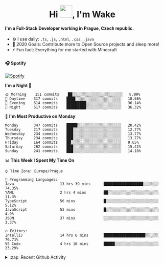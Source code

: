 <h1 align="center">Hi <img src="https://raw.githubusercontent.com/MrWakeCZ/MrWakeCZ/master/Hi.gif" width="40px" />, I'm Wake</h1>

#### I'm a Full-Stack Developer working in Prague, Czech republic.
- ⚙️ I use daily: `.ts`, `.js`, `.html`, `.css`, `.java`
- 🥅 2020 Goals: Contribute more to Open Source projects and sleep more!
- ⚡ Fun fact: Everything for me started with Minecraft

#### 🎧 Spotify
[![Spotify](https://novatorem-delta-eight.vercel.app/api/spotify)](https://open.spotify.com/user/wakeecz)

<!--START_SECTION:waka-->
**I'm a Night 🦉** 

```text
🌞 Morning    151 commits    ██░░░░░░░░░░░░░░░░░░░░░░░   8.89% 
🌆 Daytime    317 commits    ████░░░░░░░░░░░░░░░░░░░░░   18.66% 
🌃 Evening    614 commits    █████████░░░░░░░░░░░░░░░░   36.14% 
🌙 Night      617 commits    █████████░░░░░░░░░░░░░░░░   36.32%

```
📅 **I'm Most Productive on Monday** 

```text
Monday       347 commits    █████░░░░░░░░░░░░░░░░░░░░   20.42% 
Tuesday      217 commits    ███░░░░░░░░░░░░░░░░░░░░░░   12.77% 
Wednesday    234 commits    ███░░░░░░░░░░░░░░░░░░░░░░   13.77% 
Thursday     234 commits    ███░░░░░░░░░░░░░░░░░░░░░░   13.77% 
Friday       164 commits    ██░░░░░░░░░░░░░░░░░░░░░░░   9.65% 
Saturday     262 commits    ███░░░░░░░░░░░░░░░░░░░░░░   15.42% 
Sunday       241 commits    ███░░░░░░░░░░░░░░░░░░░░░░   14.18%

```


📊 **This Week I Spent My Time On** 

```text
⌚︎ Time Zone: Europe/Prague

💬 Programming Languages: 
Java                     13 hrs 39 mins      ██████████████████░░░░░░░   74.35% 
YAML                     2 hrs 4 mins        ██░░░░░░░░░░░░░░░░░░░░░░░   11.3% 
TypeScript               56 mins             █░░░░░░░░░░░░░░░░░░░░░░░░   5.12% 
JavaScript               53 mins             █░░░░░░░░░░░░░░░░░░░░░░░░   4.9% 
JSON                     37 mins             ░░░░░░░░░░░░░░░░░░░░░░░░░   3.37%

🔥 Editors: 
IntelliJ                 14 hrs 6 mins       ███████████████████░░░░░░   76.71% 
VS Code                  4 hrs 16 mins       █████░░░░░░░░░░░░░░░░░░░░   23.29%

```


<!--END_SECTION:waka-->

<details>
  <summary>:zap: Recent Github Activity</summary>

<!--START_SECTION:activity-->
1. 🎉 Merged PR [#7](https://github.com/craftmania-cz/craftlobby/pull/7) in [craftmania-cz/craftlobby](https://github.com/craftmania-cz/craftlobby)
2. ❌ Closed PR [#88](https://github.com/waked-cz/corgi/pull/88) in [waked-cz/corgi](https://github.com/waked-cz/corgi)
3. 🗣 Commented on [#6](https://github.com/craftmania-cz/craftlobby/issues/6) in [craftmania-cz/craftlobby](https://github.com/craftmania-cz/craftlobby)
4. ❗️ Closed issue [#574](https://github.com/Zrips/Residence/issues/574) in [Zrips/Residence](https://github.com/Zrips/Residence)
5. 🗣 Commented on [#574](https://github.com/Zrips/Residence/issues/574) in [Zrips/Residence](https://github.com/Zrips/Residence)
<!--END_SECTION:activity-->

</details>
